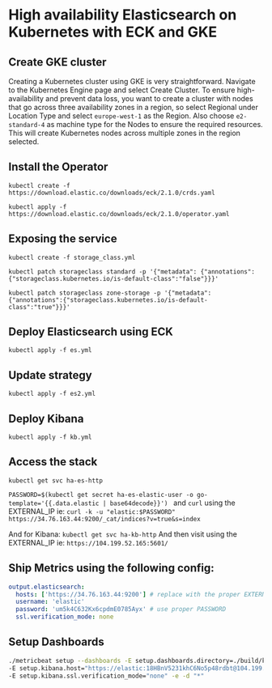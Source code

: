 # High availability Elasticsearch on Kubernetes with ECK and GKE

## Create GKE cluster

Creating a Kubernetes cluster using GKE is very straightforward. Navigate to the Kubernetes Engine page
and select Create Cluster. To ensure high-availability and prevent data loss, you want to create a cluster
with nodes that go across three availability zones in a region, so select Regional under Location Type and select
`europe-west-1` as the Region.
Also choose `e2-standard-4` as machine type for the Nodes to ensure the required resources.
This will create Kubernetes nodes across multiple zones in the region selected.


## Install the Operator

`kubectl create -f https://download.elastic.co/downloads/eck/2.1.0/crds.yaml`

`kubectl apply -f https://download.elastic.co/downloads/eck/2.1.0/operator.yaml`


## Exposing the service

`kubectl create -f storage_class.yml`

`kubectl patch storageclass standard -p '{"metadata": {"annotations":{"storageclass.kubernetes.io/is-default-class":"false"}}}'`

`kubectl patch storageclass zone-storage -p '{"metadata": {"annotations":{"storageclass.kubernetes.io/is-default-class":"true"}}}'`


## Deploy Elasticsearch using ECK

`kubectl apply -f es.yml`


## Update strategy

`kubectl apply -f es2.yml`


## Deploy Kibana

`kubectl apply -f kb.yml`


## Access the stack

`kubectl get svc ha-es-http`

`PASSWORD=$(kubectl get secret ha-es-elastic-user -o go-template='{{.data.elastic | base64decode}}') `
and `curl` using the EXTERNAL_IP ie:
`curl -k -u "elastic:$PASSWORD" https://34.76.163.44:9200/_cat/indices?v=true&s=index`

And for Kibana:
`kubectl get svc ha-kb-http`
And then visit using the EXTERNAL_IP ie: `https://104.199.52.165:5601/`

## Ship Metrics using the following config:

```yaml
output.elasticsearch:
  hosts: ['https://34.76.163.44:9200'] # replace with the proper EXTERNAL_IP
  username: 'elastic'
  password: 'um5k4C632Kx6cpdmE0785Ayx' # use proper PASSWORD
  ssl.verification_mode: none
```


## Setup Dashboards

```bash
./metricbeat setup --dashboards -E setup.dashboards.directory=./build/kibana \
-E setup.kibana.host="https://elastic:18HBnV5231khC6No5p48rdbt@104.199.52.165:5601" \
-E setup.kibana.ssl.verification_mode="none" -e -d "*"
```
